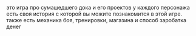 это игра про сумашедшего дока и его проектов у каждого персонажа есть своя история с которой вы можите познакомится в этой игре. также есть механика боя, тренировки, магазина и способ заробатка денег
